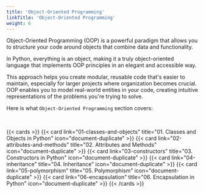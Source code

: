 ```yaml
---
title: 'Object-Oriented Programming'
linkTitle: 'Object-Oriented Programming'
weight: 6
---
```


Object-Oriented Programming (OOP) is a powerful paradigm that allows you to structure your code around objects that combine data and functionality. 

In Python, everything is an object, making it a truly object-oriented language that implements OOP principles in an elegant and accessible way. 

This approach helps you create modular, reusable code that's easier to maintain, especially for larger projects where organization becomes crucial. OOP enables you to model real-world entities in your code, creating intuitive representations of the problems you're trying to solve.

Here is what `Object-Oriented Programming` section covers:

<br/>

{{< cards >}}
  {{< card link="01-classes-and-objects" title="01. Classes and Objects in Python" icon="document-duplicate" >}}
  {{< card link="02-attributes-and-methods" title="02. Attributes and Methods" icon="document-duplicate" >}}
  {{< card link="03-constructors" title="03. Constructors in Python" icon="document-duplicate" >}}
  {{< card link="04-inheritance" title="04. Inheritance" icon="document-duplicate" >}}
  {{< card link="05-polymorphism" title="05. Polymorphism" icon="document-duplicate" >}}
  {{< card link="06-encapsulation" title="06. Encapsulation in Python" icon="document-duplicate" >}}
{{< /cards >}}